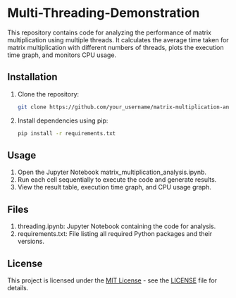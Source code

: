 # Multi-Threading-Demonstration


This repository contains code for analyzing the performance of matrix multiplication using multiple threads. It calculates the average time taken for matrix multiplication with different numbers of threads, plots the execution time graph, and monitors CPU usage.

## Installation

1. Clone the repository:
   ```bash
   git clone https://github.com/your_username/matrix-multiplication-analysis.git

2. Install dependencies using pip:
   ```bash
   pip install -r requirements.txt

## Usage

1. Open the Jupyter Notebook matrix_multiplication_analysis.ipynb.
2. Run each cell sequentially to execute the code and generate results.
3. View the result table, execution time graph, and CPU usage graph.

## Files

1. threading.ipynb: Jupyter Notebook containing the code for analysis.
2. requirements.txt: File listing all required Python packages and their versions.

## License

This project is licensed under the [MIT License](https://github.com/NEMERO21/Multi-Threading-Demonstration/blob/main/LICENSE) - see the [LICENSE](https://github.com/NEMERO21/Multi-Threading-Demonstration/blob/main/LICENSE) file for details.
